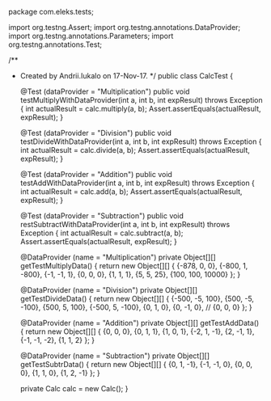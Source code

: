 package com.eleks.tests;

import org.testng.Assert;
import org.testng.annotations.DataProvider;
import org.testng.annotations.Parameters;
import org.testng.annotations.Test;

/**
 * Created by Andrii.Iukalo on 17-Nov-17.
 */
public class CalcTest {


    @Test (dataProvider = "Multiplication")
    public void testMultiplyWithDataProvider(int a, int b, int expResult) throws Exception {
        int actualResult = calc.multiply(a,  b);
        Assert.assertEquals(actualResult, expResult);
    }

    @Test (dataProvider = "Division")
    public void testDivideWithDataProvider(int a, int b, int expResult) throws Exception {
        int actualResult = calc.divide(a, b);
        Assert.assertEquals(actualResult, expResult);
    }

    @Test (dataProvider = "Addition")
    public void testAddWithDataProvider(int a, int b, int expResult) throws Exception {
        int actualResult = calc.add(a, b);
        Assert.assertEquals(actualResult, expResult);
    }

    @Test (dataProvider = "Subtraction")
    public void restSubtractWithDataProvider(int a, int b, int expResult) throws Exception {
        int actualResult = calc.subtract(a, b);
        Assert.assertEquals(actualResult, expResult);
    }

    @DataProvider (name = "Multiplication")
    private Object[][] getTestMultiplyData() {
        return new Object[][] {
                {-878, 0, 0},
                {-800, 1, -800},
                {-1, -1, 1},
                {0, 0, 0},
                {1, 1, 1},
                {5, 5, 25},
                {100, 100, 10000}
        };
    }

    @DataProvider (name = "Division")
    private Object[][] getTestDivideData() {
        return new Object[][] {
                {-500, -5, 100},
                {500, -5, -100},
                {500, 5, 100},
                {-500, 5, -100},
                {0, 1, 0},
                {0, -1, 0},
                // {0, 0, 0}
        };
    }

    @DataProvider (name = "Addition")
    private Object[][] getTestAddData() {
        return new Object[][] {
                {0, 0, 0},
                {0, 1, 1},
                {1, 0, 1},
                {-2, 1, -1},
                {2, -1, 1},
                {-1, -1, -2},
                {1, 1, 2}
        };
    }

    @DataProvider (name = "Subtraction")
    private Object[][] getTestSubtrData() {
        return new Object[][] {
                {0, 1, -1},
                {-1, -1, 0},
                {0, 0, 0},
                {1, 1, 0},
                {1, 2, -1}
        };
    }

    private Calc calc = new Calc();
}
